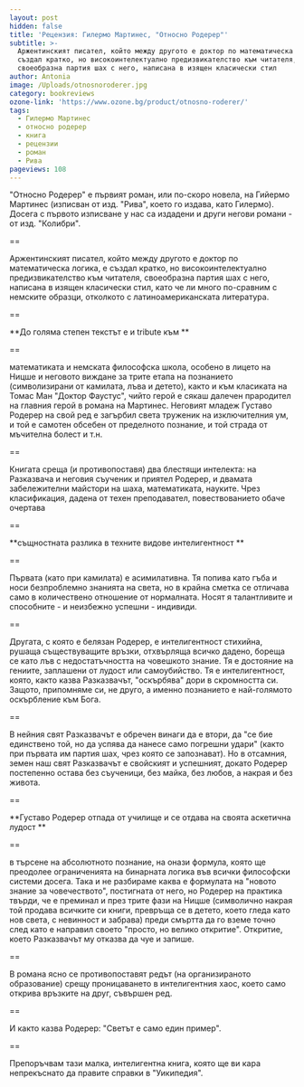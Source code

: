 ```yaml
---
layout: post
hidden: false
title: 'Рецензия: Гилермо Мартинес, "Относно Родерер"'
subtitle: >-
  Аржентинският писател, който между другото е доктор по математическа логика, е
  създал кратко, но високоинтелектуално предизвикателство към читателя,
  своеобразна партия шах с него, написана в изящен класически стил
author: Antonia
image: /Uploads/otnosnoroderer.jpg
category: bookreviews
ozone-link: 'https://www.ozone.bg/product/otnosno-roderer/'
tags:
  - Гилермо Мартинес
  - относно родерер
  - книга
  - рецензии
  - роман
  - Рива
pageviews: 108
---
```

"Относно Родерер" е първият роман, или по-скоро новела, на Гийермо Мартинес (изписван от изд. "Рива", което го издава, като Гилермо). Досега с първото изписване у нас са издадени и други негови романи - от изд. "Колибри". 

\==

Аржентинският писател, който между другото е доктор по математическа логика, е създал кратко, но високоинтелектуално предизвикателство към читателя, своеобразна партия шах с него, написана в изящен класически стил, като че ли много по-сравним с немските образци, отколкото с латиноамериканската литература. 

\==

**До голяма степен текстът е и tribute към **

\==

математиката и немската философска школа, особено в лицето на Ницше и неговото виждане за трите етапа на познанието (символизирани от камилата, лъва и детето), както и към класиката на Томас Ман "Доктор Фаустус", чийто герой е сякаш далечен прародител на главния герой в романа на Мартинес. Неговият младеж Густаво Родерер на свой ред е загърбил света труженик на изключителния ум, и той е самотен обсебен от пределното познание, и той страда от мъчителна болест и т.н. 

\==

Книгата среща (и противопоставя) два блестящи интелекта: на Разказвача и неговия съученик и приятел Родерер, и двамата забележителни майстори на шаха, математиката, науките. Чрез класификация, дадена от техен преподавател, повествованието обаче очертава 

\==

**същностната разлика в техните видове интелигентност **

\==

Първата (като при камилата) е асимилативна. Тя попива като гъба и носи безпроблемно знанията на света, но в крайна сметка се отличава само в количествено отношение от нормалната. Носят я талантливите и способните - и неизбежно успешни - индивиди. 

\==

Другата, с която е белязан Родерер, е интелигентност стихийна, рушаща съществуващите връзки, отхвърляща всичко дадено, бореща се като лъв с недостатъчността на човешкото знание. Тя е достояние на гениите, заплашени от лудост или самоубийство. Тя е интелигентност, която, както казва Разказвачът, "оскърбява" дори в скромността си. Защото, припомняме си, не друго, а именно познанието е най-голямото оскърбление към Бога. 

\==

В нейния свят Разказвачът е обречен винаги да е втори, да "се бие единствено той, но да успява да нанесе само погрешни удари" (както при първата им партия шах, чрез която се запознават). Но в отсамния, земен наш свят Разказвачът е свойският и успешният, докато Родерер постепенно остава без съученици, без майка, без любов, а накрая и без живота. 

\==

**Густаво Родерер отпада от училище и се отдава на своята аскетична лудост **

\==

в търсене на абсолютното познание, на онази формула, която ще преодолее ограниченията на бинарната логика във всички философски системи досега. Така и не разбираме каква е формулата на "новото знание за човечеството", постигната от него, но Родерер на практика твърди, че е преминал и през трите фази на Ницше (символично накрая той продава всичките си книги, превръща се в детето, което гледа като нов света, с невинност и забрава) преди смъртта да го вземе точно след като е направил своето "просто, но велико откритие". Откритие, което Разказвачът му отказва да чуе и запише. 

\==

В романа ясно се противопоставят редът (на организираното образование) срещу проницаването в интелигентния хаос, което само открива връзките на друг, съвършен ред.

\==

И както казва Родерер: "Светът е само един пример".

\==

Препоръчвам тази малка, интелигентна книга, която ще ви кара непрекъснато да правите справки в "Уикипедия".
